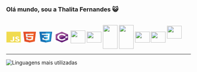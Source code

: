 ### Olá mundo, sou a Thalita Fernandes 😺


<div style="display: inline_block"><br>
  <img align="center"  height="30" width="40" src="https://raw.githubusercontent.com/devicons/devicon/master/icons/javascript/javascript-plain.svg">
  <img align="center"  height="30" width="40" src="https://raw.githubusercontent.com/devicons/devicon/master/icons/html5/html5-original.svg">
  <img align="center"  height="30" width="40" src="https://raw.githubusercontent.com/devicons/devicon/master/icons/css3/css3-original.svg">
  <img align="center"  height="30" width="40" src="https://raw.githubusercontent.com/devicons/devicon/master/icons/csharp/csharp-original.svg">
  <img align="center"  height="35" width="40" src="https://cdn.jsdelivr.net/gh/devicons/devicon/icons/bootstrap/bootstrap-original.svg" />
  <img align="center"  height="30" width="40" src="https://cdn.jsdelivr.net/gh/devicons/devicon/icons/dart/dart-original.svg" />
  <img align="center"  height="65" width="40" src="https://cdn.jsdelivr.net/gh/devicons/devicon/icons/php/php-original.svg" />
  <img align="center"  height="65" width="40" src="https://cdn.jsdelivr.net/gh/devicons/devicon/icons/java/java-original.svg" />
  <img  align="center"  height="30" width="40" src="https://cdn.jsdelivr.net/gh/devicons/devicon/icons/flutter/flutter-original.svg" />
  <img align="center"  height="30" width="40" src="https://cdn.jsdelivr.net/gh/devicons/devicon/icons/mysql/mysql-original.svg" />
  <img  height="35" width="40" src="https://cdn.jsdelivr.net/gh/devicons/devicon/icons/figma/figma-original.svg" />
 </div>
  <hr>
  <div aling="center">
    <img src="https://github-readme-stats.vercel.app/api/top-langs/?username=FernandesThalita&layout=compact" alt="Linguagens mais utilizadas">
  </div>
  
<!--
**FernandesThalita/FernandesThalita** is a ✨ _special_ ✨ repository because its `README.md` (this file) appears on your GitHub profile.

Here are some ideas to get you started:

- 🔭 I’m currently working on ...
- 🌱 I’m currently learning ...
- 👯 I’m looking to collaborate on ...
- 🤔 I’m looking for help with ...
- 💬 Ask me about ...
- 📫 How to reach me: ...
- 😄 Pronouns: ...
- ⚡ Fun fact: ...
-->

